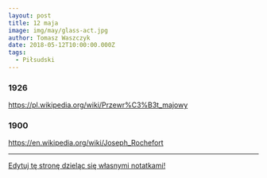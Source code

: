 ```yaml
---
layout: post
title: 12 maja
image: img/may/glass-act.jpg
author: Tomasz Waszczyk
date: 2018-05-12T10:00:00.000Z
tags:
  - Piłsudski
---
```


### 1926

https://pl.wikipedia.org/wiki/Przewr%C3%B3t_majowy

### 1900

https://en.wikipedia.org/wiki/Joseph_Rochefort

---

<a href="https://github.com/TomaszWaszczyk/historia.waszczyk.com/edit/master/src/content/may-12.md" target="_blank">Edytuj tę stronę dzieląc się własnymi notatkami!</a>

